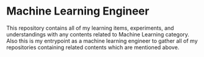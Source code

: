 # Machine Learning Engineer
This repository contains all of my learning items, experiments, and understandings with any contents related to Machine Learning category.
Also this is my entrypoint as a machine learning engineer to gather all of my repositories containing related contents which are mentioned above.
